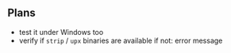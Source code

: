 Plans
-----

* test it under Windows too
* verify if `strip` / `upx` binaries are available
  if not: error message
